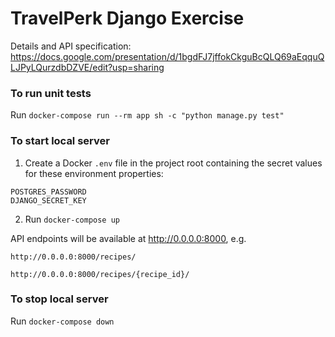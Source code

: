 # TravelPerk Django Exercise

Details and API specification:
https://docs.google.com/presentation/d/1bgdFJ7jffokCkguBcQLQ69aEqquQLJPyLQurzdbDZVE/edit?usp=sharing

### To run unit tests

Run ```docker-compose run --rm app sh -c "python manage.py test"```

### To start local server

1. Create a Docker `.env` file in the project root containing the secret values for these environment properties:

````
POSTGRES_PASSWORD
DJANGO_SECRET_KEY
````

2. Run ```docker-compose up```

API endpoints will be available at http://0.0.0.0:8000, e.g.

`http://0.0.0.0:8000/recipes/`

`http://0.0.0.0:8000/recipes/{recipe_id}/`

### To stop local server

Run ```docker-compose down```
